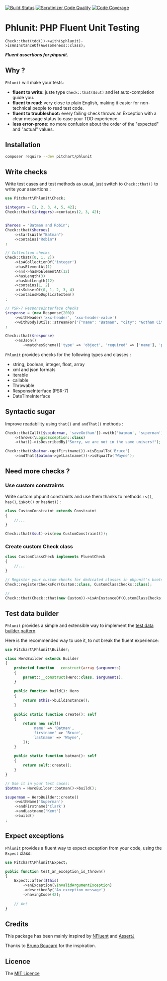 [![Build Status](https://travis-ci.com/pitchart/phlunit.svg?branch=master)](https://travis-ci.com/pitchart/phlunit)
[![Scrutinizer Code Quality](https://scrutinizer-ci.com/g/pitchart/phlunit/badges/quality-score.png?b=master)](https://scrutinizer-ci.com/g/pitchart/phlunit/?branch=master)
[![Code Coverage](https://scrutinizer-ci.com/g/pitchart/phlunit/badges/coverage.png?b=master)](https://scrutinizer-ci.com/g/pitchart/phlunit/?branch=master)

# Phlunit: PHP Fluent Unit Testing

`Check::that(tdd())->with($phlunit)->isAnInstanceOf(Awesomeness::class);`

__*Fluent assertions for phpunit.*__

## Why ?

`Phlunit` will make your tests:

- **fluent to write:** juste type `Check::that($sut)` and let auto-completion guide you.
- **fluent to read:** very close to plain English, making it easier for non-technical people to read test code.
- **fluent to troubleshoot:** every failing check throws an Exception with a clear message status to ease your TDD experience.
- **less error-prone:** no more confusion about the order of the "expected" and "actual" values.

## Installation
```bash
composer require --dev pitchart/phlunit
```

## Write checks

Write test cases and test methods as usual, just switch to `Check::that()` to write your assertions :

```php
use Pitchart\Phlunit\Check;

$integers = [1, 2, 3, 4, 5, 42];
Check::that($integers)->contains(2, 3, 42);


$heroes = "Batman and Robin";
Check::that($heroes)
    ->startsWith("Batman")
    ->contains("Robin")
;

// Collection checks
Check::that([0, 1, 2])
    ->isACollectionOf('integer')
    ->hasElementAt(1)
    ->and->hasNoElementAt(12)
    ->hasLength(3)
    ->hasNotLength(12)
    ->contains(1, 2)
    ->isSubsetOf(0, 1, 2, 3, 4)
    ->containsNoDuplicateItem()
;

// PSR-7 ResponseInterface checks
$response = (new Response(200))
    ->withHeader('xxx-header', 'xxx-header-value')
    ->withBody(Utils::streamFor('{"name": "Batman", "city": "Gotham City"}'))
;

Check::that($response)
    ->asJson()
        ->matchesSchema(['type' => 'object', 'required' => ['name'], 'properties' => ['name' => ['type' => 'string']]]);
```

`Phlunit` provides checks for the following types and classes :
 - string, boolean, integer, float, array
 - xml and json formats
 - iterable
 - callable
 - Throwable
 - ResponseInterface (PSR-7)
 - DateTimeInterface

## Syntactic sugar

Improve readability using `that()` and `andThat()` methods :

```php
Check::thatCall([$spiderman, 'saveGotham'])->with('batman', 'superman')
    ->throws(\LogicException::class)
    ->that()->isDescribedBy("Sorry, we are not in the same univers!");

Check::that($batman->getFirstname())->isEqualTo('Bruce')
    ->andThat($batman->getLastname())->isEqualTo('Wayne');
```

## Need more checks ?

### Use custom constraints

Write custom phpunit constraints and use them thanks to methods `is()`, `has()`, `isNot()` or `hasNot()` :

```php
class CustomConstraint extends Constraint
{
    //...
}

Check::that($sut)->is(new CustomConstraint());
```

### Create custom Check class

```php
class CustomClassCheck implements FluentCheck
{
    //...
}

// Register your custom checks for dedicated classes in phpunit's bootstrap file
Check::registerChecksFor(Custom::class, CustomClassChecks::class);

//
Check::that(Check::that(new Custom))->isAnInstanceOf(CustomClassChecks::class);
```

## Test data builder

`Phlunit` provides a simple and extensible way to implement the [test data builder pattern](http://www.natpryce.com/articles/000714.html).

Here is the recommended way to use it, to not break the fluent experience:

```php
use Pitchart\Phlunit\Builder;

class HeroBuilder extends Builder
{
    protected function __construct(array $arguments)
    {
        parent::__construct(Hero::class, $arguments);
    }
    
    public function build(): Hero
    {
        return $this->buildInstance();
    }
    
    public static function create(): self
    {
        return new self([
            'name' => 'Batman',
            'firstname' => 'Bruce',
            'lastname' => 'Wayne',
        ]);
    }
    
    public static function batman(): self
    {
        return self::create();
    }
}

// Use it in your test cases:
$batman = HeroBuilder::batman()->build();

$superman = HeroBuilder::create()
    ->withName('Superman')
    ->andFirstname('Clark')
    ->andLastname('Kent')
    ->build()
;
```

## Expect exceptions

`Phlunit` provides a fluent way to expect exception from your code, using the `Expect` class:

```php
use Pitchart\Phlunit\Expect;

public function test_an_exception_is_thrown()
{
    Expect::after($this)
        ->anException(\InvalidArgumentException)
        ->describedBy('An exception message')
        ->havingCode(42);
    
    // Act
}
```

## Credits

This package has been mainly inspired by [NFluent](http://www.n-fluent.net/) and [AssertJ](https://joel-costigliola.github.io/assertj/)

Thanks to [Bruno Boucard](https://github.com/boucardbruno) for the inspiration.

## Licence

The [MIT Licence](LICENCE.md)